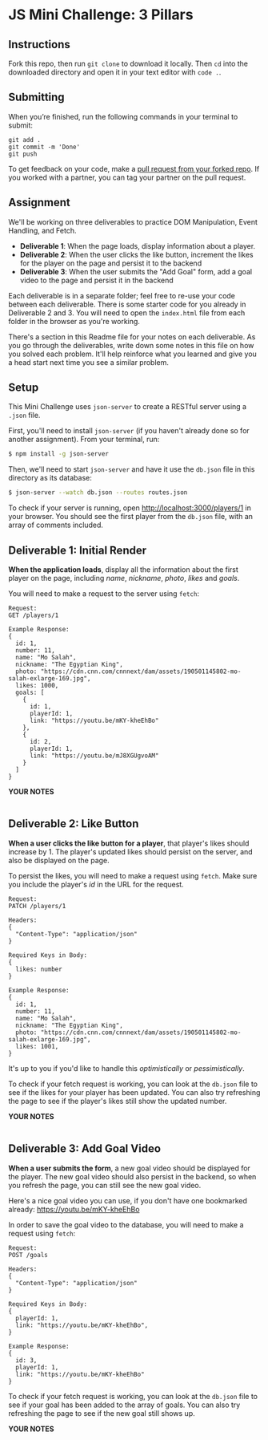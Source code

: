 # JS Mini Challenge: 3 Pillars

## Instructions

Fork this repo, then run `git clone` to download it locally. Then `cd` into the downloaded directory and open it in your text editor with `code .`.

## Submitting

When you’re finished, run the following commands in your terminal to submit:

```
git add .
git commit -m 'Done'
git push
```

To get feedback on your code, make a [pull request from your forked repo](https://docs.github.com/en/github/collaborating-with-issues-and-pull-requests/creating-a-pull-request-from-a-fork). If you worked with a partner, you can tag your partner on the pull request.

## Assignment

We'll be working on three deliverables to practice DOM Manipulation, Event Handling, and Fetch.

- **Deliverable 1**: When the page loads, display information about a player.
- **Deliverable 2**: When the user clicks the like button, increment the likes for the player on the page and persist it to the backend
- **Deliverable 3**: When the user submits the "Add Goal" form, add a goal video to the page and persist it in the backend

Each deliverable is in a separate folder; feel free to re-use your code between each deliverable. There is some starter code for you already in Deliverable 2 and 3. You will need to open the `index.html` file from each folder in the browser as you're working.

There's a section in this Readme file for your notes on each deliverable. As you go through the deliverables, write down some notes in this file on how you solved each problem. It'll help reinforce what you learned and give you a head start next time you see a similar problem.

## Setup

This Mini Challenge uses `json-server` to create a RESTful server using a `.json` file. 

First, you'll need to install `json-server` (if you haven't already done so for another assignment). From your terminal, run:

```sh
$ npm install -g json-server
```

Then, we'll need to start `json-server` and have it use the `db.json` file in this directory as its database:

```sh
$ json-server --watch db.json --routes routes.json
```

To check if your server is running, open [http://localhost:3000/players/1](http://localhost:3000/players/1) in your browser. You should see the first player from the `db.json` file, with an array of comments included.

## Deliverable 1: Initial Render

**When the application loads**, display all the information about the first player on the page, including *name*, *nickname*, *photo*, *likes* and *goals*.

You will need to make a request to the server using `fetch`: 

```
Request:
GET /players/1

Example Response:
{
  id: 1,
  number: 11,
  name: "Mo Salah",
  nickname: "The Egyptian King",
  photo: "https://cdn.cnn.com/cnnnext/dam/assets/190501145802-mo-salah-exlarge-169.jpg",
  likes: 1000,
  goals: [
    {
      id: 1,
      playerId: 1,
      link: "https://youtu.be/mKY-kheEhBo"
    },
    {
      id: 2,
      playerId: 1,
      link: "https://youtu.be/mJ8XGUgvoAM"
    }
  ]
}
```

**YOUR NOTES**
```

```

## Deliverable 2: Like Button

**When a user clicks the like button for a player**, that player's likes should increase by 1. The player's updated likes should persist on the server, and also be displayed on the page.

To persist the likes, you will need to make a request using `fetch`. Make sure you include the player's *id* in the URL for the request.

```
Request:
PATCH /players/1

Headers: 
{ 
  "Content-Type": "application/json"
}

Required Keys in Body:
{ 
  likes: number
}

Example Response:
{
  id: 1,
  number: 11,
  name: "Mo Salah",
  nickname: "The Egyptian King",
  photo: "https://cdn.cnn.com/cnnnext/dam/assets/190501145802-mo-salah-exlarge-169.jpg",
  likes: 1001,
}
```

It's up to you if you'd like to handle this *optimistically* or *pessimistically*.

To check if your fetch request is working, you can look at the `db.json` file to see if the likes for your player has been updated. You can also try refreshing the page to see if the player's likes still show the updated number.

**YOUR NOTES**
```

```

## Deliverable 3: Add Goal Video

**When a user submits the form**, a new goal video should be displayed for the player. The new goal video should also persist in the backend, so when you refresh the page, you can still see the new goal video.

Here's a nice goal video you can use, if you don't have one bookmarked already: https://youtu.be/mKY-kheEhBo

In order to save the goal video to the database, you will need to make a request using `fetch`:

```
Request:
POST /goals

Headers: 
{ 
  "Content-Type": "application/json"
}

Required Keys in Body:
{ 
  playerId: 1,
  link: "https://youtu.be/mKY-kheEhBo",
}

Example Response:
{
  id: 3,
  playerId: 1,
  link: "https://youtu.be/mKY-kheEhBo"
}
```

To check if your fetch request is working, you can look at the `db.json` file to see if your goal has been added to the array of goals. You can also try refreshing the page to see if the new goal still shows up.

**YOUR NOTES**
```

```